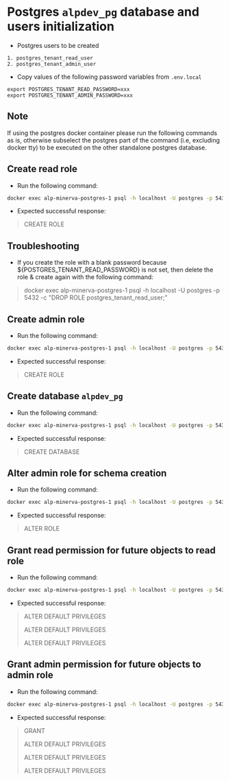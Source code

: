 # Postgres `alpdev_pg` database and users initialization

- Postgres users to be created
```
1. postgres_tenant_read_user
2. postgres_tenant_admin_user
```

- Copy values of the following password variables from `.env.local`
```
export POSTGRES_TENANT_READ_PASSWORD=xxx
export POSTGRES_TENANT_ADMIN_PASSWORD=xxx
```

## Note

If using the postgres docker container please run the following commands as is, otherwise subselect the postgres part of the command (i.e, excluding docker tty) to be executed on the other standalone postgres database.

## Create read role
- Run the following command:
```bash
docker exec alp-minerva-postgres-1 psql -h localhost -U postgres -p 5432 -c "CREATE ROLE postgres_tenant_read_user NOSUPERUSER LOGIN ENCRYPTED PASSWORD '${POSTGRES_TENANT_READ_PASSWORD}';"
```
- Expected successful response:
> CREATE ROLE

## Troubleshooting 
- If you create the role with a blank password because ${POSTGRES_TENANT_READ_PASSWORD} is not set, then delete the role & create again with the following command:
> docker exec alp-minerva-postgres-1 psql -h localhost -U postgres -p 5432 -c "DROP ROLE postgres_tenant_read_user;"

## Create admin role
- Run the following command:
```bash
docker exec alp-minerva-postgres-1 psql -h localhost -U postgres -p 5432 -c "CREATE ROLE postgres_tenant_admin_user NOSUPERUSER LOGIN ENCRYPTED PASSWORD '${POSTGRES_TENANT_ADMIN_PASSWORD}';"
```
- Expected successful response:
> CREATE ROLE


## Create database `alpdev_pg`
- Run the following command:
```bash
docker exec alp-minerva-postgres-1 psql -h localhost -U postgres -p 5432 -c "CREATE DATABASE alpdev_pg;"
```
- Expected successful response: 
> CREATE DATABASE


## Alter admin role for schema creation
- Run the following command:
```bash
docker exec alp-minerva-postgres-1 psql -h localhost -U postgres -p 5432 -d alpdev_pg -c "ALTER ROLE postgres_tenant_admin_user CREATEROLE NOSUPERUSER NOCREATEDB NOREPLICATION NOBYPASSRLS;"
```
- Expected successful response:
> ALTER ROLE

## Grant read permission for future objects to read role
- Run the following command:
```bash
docker exec alp-minerva-postgres-1 psql -h localhost -U postgres -p 5432 -d alpdev_pg -c "ALTER DEFAULT PRIVILEGES GRANT SELECT ON TABLES TO postgres_tenant_read_user; ALTER DEFAULT PRIVILEGES GRANT USAGE, SELECT ON SEQUENCES TO postgres_tenant_read_user; ALTER DEFAULT PRIVILEGES GRANT EXECUTE ON FUNCTIONS TO postgres_tenant_read_user;"
```
- Expected successful response:
>ALTER DEFAULT PRIVILEGES
>
>ALTER DEFAULT PRIVILEGES
>
>ALTER DEFAULT PRIVILEGES

## Grant admin permission for future objects to admin role
- Run the following command: 
```bash
docker exec alp-minerva-postgres-1 psql -h localhost -U postgres -p 5432 -d alpdev_pg -c "GRANT CREATE ON DATABASE alpdev_pg TO postgres_tenant_admin_user WITH GRANT OPTION; ALTER DEFAULT PRIVILEGES GRANT ALL ON TABLES TO postgres_tenant_admin_user WITH GRANT OPTION; ALTER DEFAULT PRIVILEGES GRANT ALL ON SEQUENCES TO postgres_tenant_admin_user WITH GRANT OPTION; ALTER DEFAULT PRIVILEGES GRANT ALL ON FUNCTIONS TO postgres_tenant_admin_user WITH GRANT OPTION;"
```
- Expected successful response:
>GRANT
>
>ALTER DEFAULT PRIVILEGES
>
>ALTER DEFAULT PRIVILEGES
>
>ALTER DEFAULT PRIVILEGES